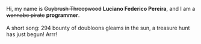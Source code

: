 Hi, my name is ~~Guybrush Threepwood~~ **Luciano Federico Pereira**, and I am a ~~wannabe pirate~~ **programmer**.<br><br>A short song: 294 bounty of doubloons gleams in the sun, a treasure hunt has just begun! Arrr!
